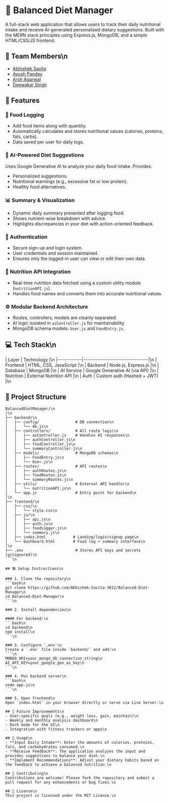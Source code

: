 # 🥗 Balanced Diet Manager
A full-stack web application that allows users to track their daily nutritional intake and receive AI-generated personalized dietary suggestions. Built with the MERN stack principles using Express.js, MongoDB, and a simple HTML/CSS/JS frontend.

## 👥 Team Members\n
- [Abhishek Savita](https://github.com/Abhishek-Savita-3012)
- [Ayush Pandey](https://github.com/Ayushjssj)
- [Arsh Agarwal](https://github.com/AgarwalArsh11)
- [Deewakar Singh](https://github.com/deewakar001)

## 📌 Features

### 🧾 Food Logging
- Add food items along with quantity.
- Automatically calculates and stores nutritional values (calories, proteins, fats, carbs).
- Data saved per user for daily logs.

### 🧠 AI-Powered Diet Suggestions
Uses Google Generative AI to analyze your daily food intake.
Provides:
- Personalized suggestions.
- Nutritional warnings (e.g., excessive fat or low protein).
- Healthy food alternatives.

### 📊 Summary & Visualization
- Dynamic daily summary presented after logging food.
- Shows nutrient-wise breakdown with advice.
- Highlights discrepancies in your diet with action-oriented feedback.

### 🔐 Authentication
- Secure sign-up and login system.
- User credentials and session maintained.
- Ensures only the logged-in user can view or edit their own data.

### 🔗 Nutrition API Integration
- Real-time nutrition data fetched using a custom utility module (`nutritionAPI.js`).
- Handles food names and converts them into accurate nutritional values.

### ⚙️ Modular Backend Architecture
- Routes, controllers, models are cleanly separated.
- AI logic isolated in `aiController.js` for maintainability.
- MongoDB schema models: `User.js` and `FoodEntry.js`.

## 💻 Tech Stack\n
| Layer      | Technology                     |\n
|------------|--------------------------------|\n
| Frontend   | HTML, CSS, JavaScript          |\n
| Backend    | Node.js, Express.js            |\n
| Database   | MongoDB                        |\n
| AI Service | Google Generative AI (via API) |\n
| Nutrition  | External Nutrition API         |\n
| Auth       | Custom auth (Hashed + JWT)     |\n

## 📁 Project Structure
```\n
BalancedDietManager/\n
│\n
├── backend/\n
│   ├── config/                # DB connection\n
│   │   └── db.js\n
│   ├── controllers/           # All route logic\n
│   │   ├── aiController.js    # Handles AI responses\n
│   │   ├── authController.js\n
│   │   ├── foodController.js\n
│   │   └── summaryController.js\n
│   ├── models/                # MongoDB schemas\n
│   │   ├── FoodEntry.js\n
│   │   └── User.js\n
│   ├── routes/                # API routes\n
│   │   ├── authRoutes.js\n
│   │   ├── foodRoutes.js\n
│   │   └── summaryRoutes.js\n
│   ├── utils/                 # External API handler\n
│   │   └── nutritionAPI.js\n
│   └── app.js                 # Entry point for backend\n
│\n
├── frontend/\n
│   ├── css/\n
│   │   └── style.css\n
│   ├── js/\n
│   │   ├── api.js\n
│   │   ├── auth.js\n
│   │   ├── foodLogger.js\n
│   │   └── summary.js\n
│   ├── index.html            # Landing/login/signup page\n
│   └── dashboard.html        # Food log + summary interface\n
│\n
├── .env                       # Stores API keys and secrets (gitignored)\n
```\n

## 🛠️ Setup Instructions\n

### 1. Clone the repository\n
```bash\n
git clone https://github.com/Abhishek-Savita-3012/Balanced-Diet-Manager\n
cd Balanced-Diet-Manager\n
```\n

### 2. Install dependencies\n

#### For backend:\n
```bash\n
cd backend\n
npm install\n
```\n

### 3. Configure `.env`\n
Create a `.env` file inside `backend/` and add:\n
```\n
MONGO_URI=your_mongo_db_connection_string\n
AI_API_KEY=your_google_gen_ai_key\n
```\n

### 4. Run backend server\n
```bash\n
node app.js\n
```\n

### 5. Open frontend\n
Open `index.html` in your browser directly or serve via Live Server.\n

## 🔮 Future Improvements\n
- User-specific goals (e.g., weight loss, gain, maintain)\n
- Weekly and monthly analysis dashboard\n
- Dark mode for the UI\n
- Integration with fitness trackers or apps\n

## 📌 Usage\n
- **Input Daily Intake**: Enter the amounts of calories, proteins, fats, and carbohydrates consumed.\n
- **Receive Feedback**: The application analyzes the input and provides suggestions to balance your diet.\n
- **Implement Recommendations**: Adjust your dietary habits based on the feedback to achieve a balanced nutrition.\n

## 🤝 Contributing\n
Contributions are welcome! Please fork the repository and submit a pull request for any enhancements or bug fixes.\n

## 📄 License\n
This project is licensed under the MIT License.\n
